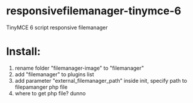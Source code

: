 # responsivefilemanager-tinymce-6
TinyMCE 6 script responsive filemanager

# Install:

1) rename folder "filemanager-image" to "filemanager"
2) add "filemanager" to plugins list
3) add parameter "external_filemanager_path" inside init, specify path to filepamanger php file
4) where to get php file? dunno
